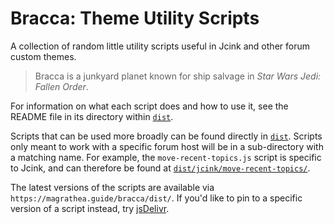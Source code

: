 # Bracca: Theme Utility Scripts

A collection of random little utility scripts useful in Jcink and other forum custom themes.

> Bracca is a junkyard planet known for ship salvage in _Star Wars Jedi: Fallen Order_.

For information on what each script does and how to use it, see the README file in its directory within [`dist`](/dist).

Scripts that can be used more broadly can be found directly in [`dist`](/dist). Scripts only meant to work with a specific forum host will be in a sub-directory with a matching name. For example, the `move-recent-topics.js` script is specific to Jcink, and can therefore be found at [`dist/jcink/move-recent-topics/`](/dist/jcink/move-recent-topics).

The latest versions of the scripts are available via `https://magrathea.guide/bracca/dist/`. If you'd like to pin to a specific version of a script instead, try [jsDelivr](https://www.jsdelivr.com/).
